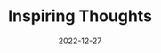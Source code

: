 ---
slug: thought-for-the-day
title: "Inspiring Thoughts"
date: 2022-12-27
excerpt: 'Creativity is seeing the same thing as everybody else, but thinking of out-of-the-box solutions.'
tags: [Inspiration, Motivation, Quotes, Thoughts]
---